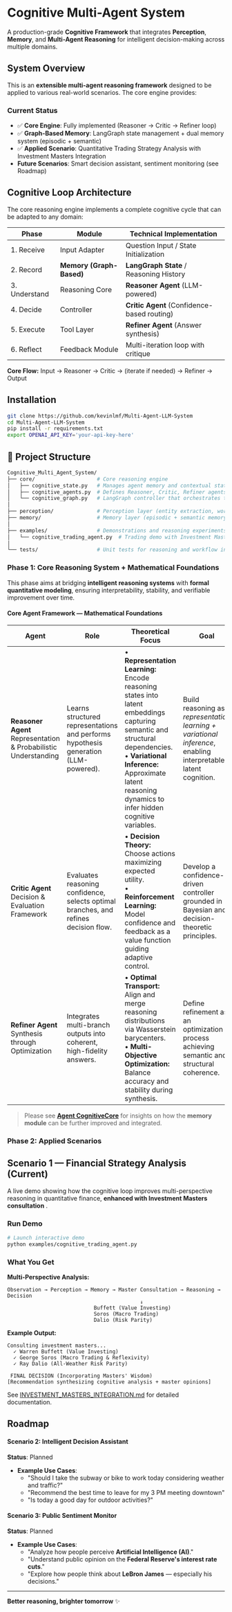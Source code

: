 # Cognitive Multi-Agent System

A production-grade **Cognitive Framework** that integrates **Perception**, **Memory**, and **Multi-Agent Reasoning** for intelligent decision-making across multiple domains.

##  System Overview

This is an **extensible multi-agent reasoning framework** designed to be applied to various real-world scenarios. The core engine provides:

### Current Status
- ✅ **Core Engine**: Fully implemented (Reasoner → Critic → Refiner loop)
- ✅ **Graph-Based Memory**: LangGraph state management + dual memory system (episodic + semantic)
- ✅ **Applied Scenario**: Quantitative Trading Strategy Analysis with Investment Masters Integration 
-  **Future Scenarios**: Smart decision assistant, sentiment monitoring (see Roadmap)

## Cognitive Loop Architecture

The core reasoning engine implements a complete cognitive cycle that can be adapted to any domain:

| Phase | Module | Technical Implementation |
|------|---------|---------|
| 1. Receive | Input Adapter | Question Input / State Initialization |
| 2. Record | **Memory (Graph-Based)** | **LangGraph State** / Reasoning History |
| 3. Understand | Reasoning Core | **Reasoner Agent** (LLM-powered) |
| 4. Decide | Controller | **Critic Agent** (Confidence-based routing) |
| 5. Execute | Tool Layer | **Refiner Agent** (Answer synthesis) |
| 6. Reflect | Feedback Module | Multi-iteration loop with critique |

**Core Flow:** Input → Reasoner → Critic → (iterate if needed) → Refiner → Output

## Installation

```bash
git clone https://github.com/kevinlmf/Multi-Agent-LLM-System
cd Multi-Agent-LLM-System
pip install -r requirements.txt
export OPENAI_API_KEY='your-api-key-here'
```


## 📂 Project Structure

```bash
Cognitive_Multi_Agent_System/
├── core/                    # Core reasoning engine
│   ├── cognitive_state.py   # Manages agent memory and contextual state (LangGraph)
│   ├── cognitive_agents.py  # Defines Reasoner, Critic, Refiner agents
│   └── cognitive_graph.py   # LangGraph controller that orchestrates the cognitive loop
│
├── perception/              # Perception layer (entity extraction, world model)
├── memory/                  # Memory layer (episodic + semantic memory graphs)
│
├── examples/                # Demonstrations and reasoning experiments
│   └── cognitive_trading_agent.py  # Trading demo with Investment Masters integration
│
└── tests/                   # Unit tests for reasoning and workflow integrity
```



### Phase 1: Core Reasoning System + Mathematical Foundations
This phase aims at bridging **intelligent reasoning systems** with **formal quantitative modeling**, ensuring interpretability, stability, and verifiable improvement over time.

#### Core Agent Framework — Mathematical Foundations

| **Agent** | **Role** | **Theoretical Focus** | **Goal** |
|------------|-----------|-----------------------|-----------|
| **Reasoner Agent**<br>Representation & Probabilistic Understanding | Learns structured representations and performs hypothesis generation (LLM-powered). | • **Representation Learning:** Encode reasoning states into latent embeddings capturing semantic and structural dependencies.<br>• **Variational Inference:** Approximate latent reasoning dynamics to infer hidden cognitive variables. | Build reasoning as *representation learning + variational inference*, enabling interpretable latent cognition. |
| **Critic Agent**<br>Decision & Evaluation Framework | Evaluates reasoning confidence, selects optimal branches, and refines decision flow. | • **Decision Theory:** Choose actions maximizing expected utility.<br>• **Reinforcement Learning:** Model confidence and feedback as a value function guiding adaptive control. | Develop a confidence-driven controller grounded in Bayesian and decision-theoretic principles. |
| **Refiner Agent**<br>Synthesis through Optimization | Integrates multi-branch outputs into coherent, high-fidelity answers. | • **Optimal Transport:** Align and merge reasoning distributions via Wasserstein barycenters.<br>• **Multi-Objective Optimization:** Balance accuracy and stability during synthesis. | Define refinement as an optimization process achieving semantic and structural coherence. |

> Please see [**Agent CognitiveCore**](https://github.com/kevinlmf/Agent_CognitiveCore) for insights on how the **memory module** can be further improved and integrated.

### Phase 2: Applied Scenarios

## Scenario 1 — Financial Strategy Analysis (Current)

A live demo showing how the cognitive loop improves multi-perspective reasoning in quantitative finance, **enhanced with Investment Masters consultation** .

### Run Demo

```bash
# Launch interactive demo
python examples/cognitive_trading_agent.py
```

### What You Get

**Multi-Perspective Analysis:**
```
Observation → Perception → Memory → Master Consultation → Reasoning → Decision
                                           ↓
                            Buffett (Value Investing)
                            Soros (Macro Trading)
                            Dalio (Risk Parity)
```

**Example Output:**
```
Consulting investment masters...
  ✓ Warren Buffett (Value Investing)
  ✓ George Soros (Macro Trading & Reflexivity)
  ✓ Ray Dalio (All-Weather Risk Parity)

 FINAL DECISION (Incorporating Masters' Wisdom)
[Recommendation synthesizing cognitive analysis + master opinions]
```

See [INVESTMENT_MASTERS_INTEGRATION.md](INVESTMENT_MASTERS_INTEGRATION.md) for detailed documentation.

##  Roadmap

#### Scenario 2: Intelligent Decision Assistant
**Status**: Planned
- **Example Use Cases**:
  - "Should I take the subway or bike to work today considering weather and traffic?"
  - "Recommend the best time to leave for my 3 PM meeting downtown"
  - "Is today a good day for outdoor activities?"

#### Scenario 3: Public Sentiment Monitor
**Status**:  Planned
- **Example Use Cases**:
  - "Analyze how people perceive **Artificial Intelligence (AI)**."
  - "Understand public opinion on the **Federal Reserve's interest rate cuts**."
  - "Explore how people think about **LeBron James** — especially his decisions."

---
**Better reasoning, brighter tomorrow** ✨

